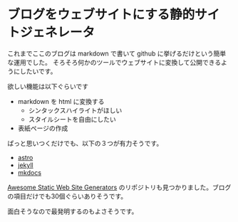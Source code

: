 # ブログをウェブサイトにする静的サイトジェネレータ

これまでここのブログは markdown で書いて github に挙げるだけという簡単な運用でした。
そろそろ何かのツールでウェブサイトに変換して公開できるようにしたいです。

欲しい機能は以下ぐらいです
- markdown を html に変換する
  - シンタックスハイライトがほしい
  - スタイルシートを自由にしたい
- 表紙ページの作成

ぱっと思いつくだけでも、以下の３つが有力そうです。

- [astro](https://astro.build/)
- [jekyll](https://jekyllrb.com/)
- [mkdocs](https://www.mkdocs.org/)

[Awesome Static Web Site Generators](https://github.com/myles/awesome-static-generators) のリポジトリも見つかりました。ブログの項目だけでも30個ぐらいありそうです。

面白そうなので最発明するのもよさそうです。